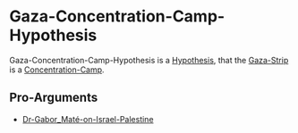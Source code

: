 # Gaza-Concentration-Camp-Hypothesis

Gaza-Concentration-Camp-Hypothesis is a [Hypothesis](600028.md), that the [Gaza-Strip](140000084.md) is a [Concentration-Camp](40700001.md).

## Pro-Arguments

- [Dr-Gabor_Maté-on-Israel-Palestine](193000000.md)
